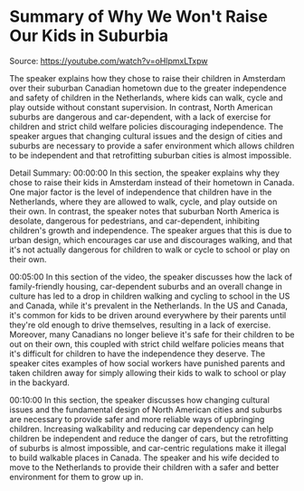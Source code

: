 # Summary of Why We Won't Raise Our Kids in Suburbia

Source: https://youtube.com/watch?v=oHlpmxLTxpw

The speaker explains how they chose to raise their children in Amsterdam over their suburban Canadian hometown due to the greater independence and safety of children in the Netherlands, where kids can walk, cycle and play outside without constant supervision. In contrast, North American suburbs are dangerous and car-dependent, with a lack of exercise for children and strict child welfare policies discouraging independence. The speaker argues that changing cultural issues and the design of cities and suburbs are necessary to provide a safer environment which allows children to be independent and that retrofitting suburban cities is almost impossible.

Detail Summary: 
00:00:00
In this section, the speaker explains why they chose to raise their kids in Amsterdam instead of their hometown in Canada. One major factor is the level of independence that children have in the Netherlands, where they are allowed to walk, cycle, and play outside on their own. In contrast, the speaker notes that suburban North America is desolate, dangerous for pedestrians, and car-dependent, inhibiting children's growth and independence. The speaker argues that this is due to urban design, which encourages car use and discourages walking, and that it's not actually dangerous for children to walk or cycle to school or play on their own.

00:05:00
In this section of the video, the speaker discusses how the lack of family-friendly housing, car-dependent suburbs and an overall change in culture has led to a drop in children walking and cycling to school in the US and Canada, while it's prevalent in the Netherlands. In the US and Canada, it's common for kids to be driven around everywhere by their parents until they're old enough to drive themselves, resulting in a lack of exercise. Moreover, many Canadians no longer believe it's safe for their children to be out on their own, this coupled with strict child welfare policies means that it's difficult for children to have the independence they deserve. The speaker cites examples of how social workers have punished parents and taken children away for simply allowing their kids to walk to school or play in the backyard.

00:10:00
In this section, the speaker discusses how changing cultural issues and the fundamental design of North American cities and suburbs are necessary to provide safer and more reliable ways of upbringing children. Increasing walkability and reducing car dependency can help children be independent and reduce the danger of cars, but the retrofitting of suburbs is almost impossible, and car-centric regulations make it illegal to build walkable places in Canada. The speaker and his wife decided to move to the Netherlands to provide their children with a safer and better environment for them to grow up in.


